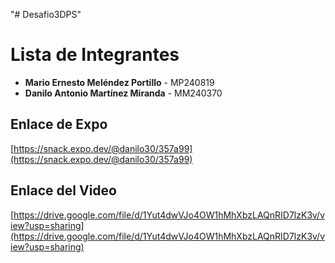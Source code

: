 "# Desafio3DPS" 
# Lista de Integrantes

- **Mario Ernesto Meléndez Portillo** - MP240819  
- **Danilo Antonio Martínez Miranda** - MM240370  

## Enlace de Expo  
[https://snack.expo.dev/@danilo30/357a99](https://snack.expo.dev/@danilo30/357a99)

## Enlace del Video  
[https://drive.google.com/file/d/1Yut4dwVJo4OW1hMhXbzLAQnRID7lzK3v/view?usp=sharing](https://drive.google.com/file/d/1Yut4dwVJo4OW1hMhXbzLAQnRID7lzK3v/view?usp=sharing)

